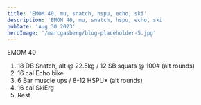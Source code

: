 ```yaml
---
title: 'EMOM 40, mu, snatch, hspu, echo, ski'
description: 'EMOM 40, mu, snatch, hspu, echo, ski'
pubDate: 'Aug 30 2023'
heroImage: '/marcgasberg/blog-placeholder-5.jpg'
---
```

EMOM 40 
1) 18 DB Snatch, alt @ 22.5kg / 12 SB squats @ 100# (alt rounds) 
2) 16 cal Echo bike 
3) 6 Bar muscle ups / 8-12 HSPU* (alt rounds) 
4) 16 cal SkiErg 
5) Rest
